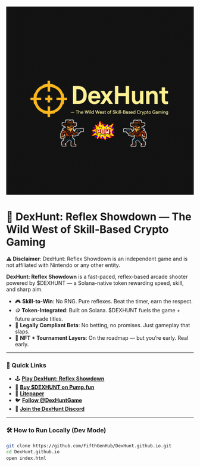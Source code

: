 ![DexHunt — Play-to-Win Reflex Arcade Game on Solana. Skill-Based. No RNG. No Rugs.](./assets/dexhunt-banner.png)

# 🎯 DexHunt: Reflex Showdown — The Wild West of Skill-Based Crypto Gaming

**⚠️ Disclaimer**: DexHunt: Reflex Showdown is an independent game and is not affiliated with Nintendo or any other entity.

**DexHunt: Reflex Showdown** is a fast-paced, reflex-based arcade shooter powered by $DEXHUNT — a Solana-native token rewarding speed, skill, and sharp aim.

- 🎮 **Skill-to-Win**: No RNG. Pure reflexes. Beat the timer, earn the respect.
- 🪙 **Token-Integrated**: Built on Solana. $DEXHUNT fuels the game + future arcade titles.
- 🧠 **Legally Compliant Beta**: No betting, no promises. Just gameplay that slaps.
- 🎁 **NFT + Tournament Layers**: On the roadmap — but you’re early. Real early.

---

### 🚀 Quick Links

- 🕹️ [**Play DexHunt: Reflex Showdown**](https://fifthgenhub.github.io/DexHunt.github.io/)
- 💸 [**Buy $DEXHUNT on Pump.fun**](https://pump.fun/ "Launches soon — check Twitter for drop time")
- 📄 [**Litepaper**](./LITEPAPER.md)
- 🐦 [**Follow @DexHuntGame**](https://twitter.com/DexHuntGame)
- 💬 [**Join the DexHunt Discord**](https://discord.gg/NNswE2P4)

---

### 🛠 How to Run Locally (Dev Mode)

```bash
git clone https://github.com/FifthGenHub/DexHunt.github.io.git
cd DexHunt.github.io
open index.html

